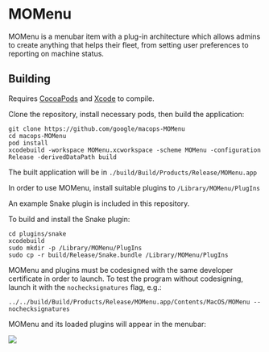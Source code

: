 # MOMenu

MOMenu is a menubar item with a plug-in architecture which allows admins to create anything that helps their fleet, from setting user preferences to reporting on machine status.

## Building

Requires [CocoaPods](https://cocoapods.org/) and [Xcode](https://developer.apple.com/xcode/downloads/) to compile.

Clone the repository, install necessary pods, then build the application:

```
git clone https://github.com/google/macops-MOMenu
cd macops-MOMenu
pod install
xcodebuild -workspace MOMenu.xcworkspace -scheme MOMenu -configuration Release -derivedDataPath build
```

The built application will be in `./build/Build/Products/Release/MOMenu.app`

In order to use MOMenu, install suitable plugins to `/Library/MOMenu/PlugIns`

An example Snake plugin is included in this repository.

To build and install the Snake plugin:

```
cd plugins/snake
xcodebuild
sudo mkdir -p /Library/MOMenu/PlugIns
sudo cp -r build/Release/Snake.bundle /Library/MOMenu/PlugIns
```

MOMenu and plugins must be codesigned with the same developer certificate in order to launch. To test the program without codesigning, launch it with the `nochecksignatures` flag, e.g.:

```
../../build/Build/Products/Release/MOMenu.app/Contents/MacOS/MOMenu --nochecksignatures
```

MOMenu and its loaded plugins will appear in the menubar:

<img src="https://github.com/verycarefully/macops-MOMenu/raw/master/docs/momenu.png">

